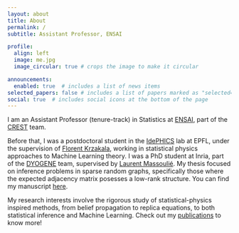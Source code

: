 ```yaml
---
layout: about
title: About
permalink: /
subtitle: Assistant Professor, ENSAI

profile:
  align: left
  image: me.jpg
  image_circular: true # crops the image to make it circular

announcements: 
  enabled: true  # includes a list of news items
selected_papers: false # includes a list of papers marked as "selected={true}"
social: true  # includes social icons at the bottom of the page
---
```


I am an Assistant Professor (tenure-track) in Statistics at [ENSAI](https://ensai.fr/), part of the [CREST](https://crest.science/) team.

Before that, I was a postdoctoral student in the [IdePHICS](https://www.epfl.ch/labs/idephics/) lab at EPFL, under the supervision of [Florent Krzakala](https://florentkrzakala.com/), working in statistical physics approaches to Machine Learning theory. I was a PhD student at Inria, part of the [DYOGENE](https://www.di.ens.fr/dyogene/) team, supervised by [Laurent Massoulié](https://www.di.ens.fr/laurent.massoulie/). My thesis focused on inference problems in sparse random graphs, specifically those where the expected adjacency matrix posesses a low-rank structure. You can find my manuscript [here](https://hal.inria.fr/tel-03720004v1).

My research interests involve the rigorous study of statistical-physics inspired methods, from belief propagation to replica equations, to both statistical inference and Machine Learning. Check out my [publications](/publications) to know more!

